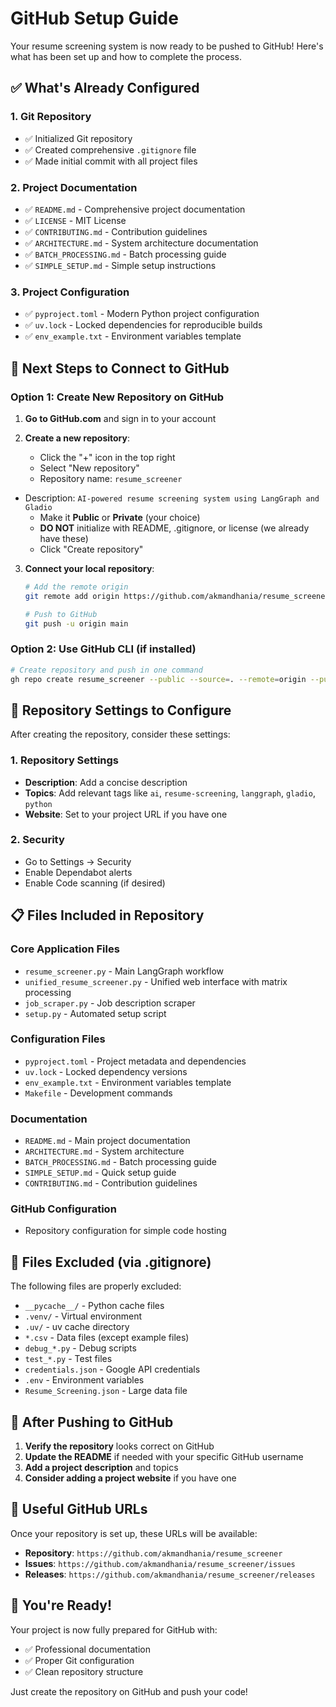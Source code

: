 # GitHub Setup Guide

Your resume screening system is now ready to be pushed to GitHub! Here's what has been set up and how to complete the process.

## ✅ What's Already Configured

### 1. Git Repository
- ✅ Initialized Git repository
- ✅ Created comprehensive `.gitignore` file
- ✅ Made initial commit with all project files

### 2. Project Documentation
- ✅ `README.md` - Comprehensive project documentation
- ✅ `LICENSE` - MIT License
- ✅ `CONTRIBUTING.md` - Contribution guidelines
- ✅ `ARCHITECTURE.md` - System architecture documentation
- ✅ `BATCH_PROCESSING.md` - Batch processing guide
- ✅ `SIMPLE_SETUP.md` - Simple setup instructions

### 3. Project Configuration
- ✅ `pyproject.toml` - Modern Python project configuration
- ✅ `uv.lock` - Locked dependencies for reproducible builds
- ✅ `env_example.txt` - Environment variables template

## 🚀 Next Steps to Connect to GitHub

### Option 1: Create New Repository on GitHub

1. **Go to GitHub.com** and sign in to your account

2. **Create a new repository**:
   - Click the "+" icon in the top right
   - Select "New repository"
   - Repository name: `resume_screener`
- Description: `AI-powered resume screening system using LangGraph and Gladio`
   - Make it **Public** or **Private** (your choice)
   - **DO NOT** initialize with README, .gitignore, or license (we already have these)
   - Click "Create repository"

3. **Connect your local repository**:
   ```bash
   # Add the remote origin
   git remote add origin https://github.com/akmandhania/resume_screener.git
   
   # Push to GitHub
   git push -u origin main
   ```

### Option 2: Use GitHub CLI (if installed)

```bash
# Create repository and push in one command
gh repo create resume_screener --public --source=. --remote=origin --push
```

## 🔧 Repository Settings to Configure

After creating the repository, consider these settings:

### 1. Repository Settings
- **Description**: Add a concise description
- **Topics**: Add relevant tags like `ai`, `resume-screening`, `langgraph`, `gladio`, `python`
- **Website**: Set to your project URL if you have one

### 2. Security
- Go to Settings → Security
- Enable Dependabot alerts
- Enable Code scanning (if desired)

## 📋 Files Included in Repository

### Core Application Files
- `resume_screener.py` - Main LangGraph workflow
- `unified_resume_screener.py` - Unified web interface with matrix processing
- `job_scraper.py` - Job description scraper
- `setup.py` - Automated setup script

### Configuration Files
- `pyproject.toml` - Project metadata and dependencies
- `uv.lock` - Locked dependency versions
- `env_example.txt` - Environment variables template
- `Makefile` - Development commands

### Documentation
- `README.md` - Main project documentation
- `ARCHITECTURE.md` - System architecture
- `BATCH_PROCESSING.md` - Batch processing guide
- `SIMPLE_SETUP.md` - Quick setup guide
- `CONTRIBUTING.md` - Contribution guidelines

### GitHub Configuration
- Repository configuration for simple code hosting

## 🚫 Files Excluded (via .gitignore)

The following files are properly excluded:
- `__pycache__/` - Python cache files
- `.venv/` - Virtual environment
- `.uv/` - uv cache directory
- `*.csv` - Data files (except example files)
- `debug_*.py` - Debug scripts
- `test_*.py` - Test files
- `credentials.json` - Google API credentials
- `.env` - Environment variables
- `Resume_Screening.json` - Large data file

## 🎯 After Pushing to GitHub

1. **Verify the repository** looks correct on GitHub
2. **Update the README** if needed with your specific GitHub username
3. **Add a project description** and topics
4. **Consider adding a project website** if you have one

## 🔗 Useful GitHub URLs

Once your repository is set up, these URLs will be available:
- **Repository**: `https://github.com/akmandhania/resume_screener`
- **Issues**: `https://github.com/akmandhania/resume_screener/issues`
- **Releases**: `https://github.com/akmandhania/resume_screener/releases`

## 🎉 You're Ready!

Your project is now fully prepared for GitHub with:
- ✅ Professional documentation
- ✅ Proper Git configuration
- ✅ Clean repository structure

Just create the repository on GitHub and push your code! 